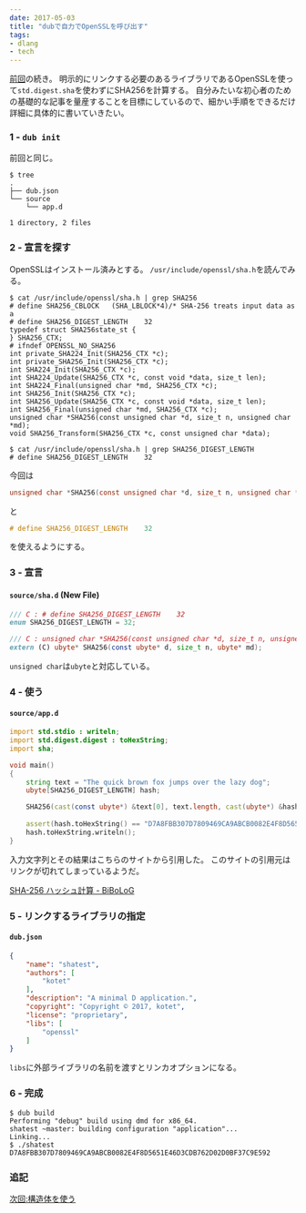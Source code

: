 ```yaml
---
date: 2017-05-03
title: "dubで自力でOpenSSLを呼び出す"
tags:
- dlang
- tech
---
```


[前回](/2017/04/29/use-c-math-in-d.html)の続き。
明示的にリンクする必要のあるライブラリであるOpenSSLを使って`std.digest.sha`を使わずにSHA256を計算する。
自分みたいな初心者のための基礎的な記事を量産することを目標にしているので、細かい手順をできるだけ詳細に具体的に書いていきたい。

### 1 - `dub init`

前回と同じ。

```console
$ tree
.
├── dub.json
└── source
    └── app.d

1 directory, 2 files
```

### 2 - 宣言を探す

OpenSSLはインストール済みとする。
`/usr/include/openssl/sha.h`を読んでみる。

```console
$ cat /usr/include/openssl/sha.h | grep SHA256
# define SHA256_CBLOCK   (SHA_LBLOCK*4)/* SHA-256 treats input data as a
# define SHA256_DIGEST_LENGTH    32
typedef struct SHA256state_st {
} SHA256_CTX;
# ifndef OPENSSL_NO_SHA256
int private_SHA224_Init(SHA256_CTX *c);
int private_SHA256_Init(SHA256_CTX *c);
int SHA224_Init(SHA256_CTX *c);
int SHA224_Update(SHA256_CTX *c, const void *data, size_t len);
int SHA224_Final(unsigned char *md, SHA256_CTX *c);
int SHA256_Init(SHA256_CTX *c);
int SHA256_Update(SHA256_CTX *c, const void *data, size_t len);
int SHA256_Final(unsigned char *md, SHA256_CTX *c);
unsigned char *SHA256(const unsigned char *d, size_t n, unsigned char *md);
void SHA256_Transform(SHA256_CTX *c, const unsigned char *data);
```

```console
$ cat /usr/include/openssl/sha.h | grep SHA256_DIGEST_LENGTH
# define SHA256_DIGEST_LENGTH    32
```

今回は

```c
unsigned char *SHA256(const unsigned char *d, size_t n, unsigned char *md);
```

と

```c
# define SHA256_DIGEST_LENGTH    32
```

を使えるようにする。

### 3 - 宣言

#### `source/sha.d` (New File)

```d
/// C : # define SHA256_DIGEST_LENGTH    32
enum SHA256_DIGEST_LENGTH = 32;

/// C : unsigned char *SHA256(const unsigned char *d, size_t n, unsigned char *md);
extern (C) ubyte* SHA256(const ubyte* d, size_t n, ubyte* md);
```

`unsigned char`は`ubyte`と対応している。

### 4 - 使う

#### `source/app.d`

```d
import std.stdio : writeln;
import std.digest.digest : toHexString;
import sha;

void main()
{
	string text = "The quick brown fox jumps over the lazy dog";
	ubyte[SHA256_DIGEST_LENGTH] hash;

	SHA256(cast(const ubyte*) &text[0], text.length, cast(ubyte*) &hash[0]);
	
	assert(hash.toHexString() == "D7A8FBB307D7809469CA9ABCB0082E4F8D5651E46D3CDB762D02D0BF37C9E592");
	hash.toHexString.writeln();
}
```

入力文字列とその結果はこちらのサイトから引用した。
このサイトの引用元はリンクが切れてしまっているようだ。

[SHA-256 ハッシュ計算 - BiBoLoG](http://d.hatena.ne.jp/Guernsey/20100622/1277185273)

### 5 - リンクするライブラリの指定

#### `dub.json`

```json
{
	"name": "shatest",
	"authors": [
		"kotet"
	],
	"description": "A minimal D application.",
	"copyright": "Copyright © 2017, kotet",
	"license": "proprietary",
	"libs": [
		"openssl"
	]
}
```

`libs`に外部ライブラリの名前を渡すとリンカオプションになる。

### 6 - 完成

```console
$ dub build
Performing "debug" build using dmd for x86_64.
shatest ~master: building configuration "application"...
Linking...
$ ./shatest
D7A8FBB307D7809469CA9ABCB0082E4F8D5651E46D3CDB762D02D0BF37C9E592
```

### 追記

[次回:構造体を使う](/2017/05/04/use-c-struct-in-d.html)